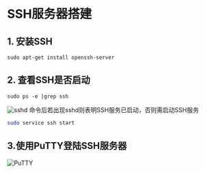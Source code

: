 # SSH服务器搭建


## 1. 安装SSH

```
sudo apt-get install openssh-server
```
## 2. 查看SSH是否启动

```
sudo ps -e |grep ssh
```
![sshd](https://imgconvert.csdnimg.cn/aHR0cDovL2ltZy5ibG9nLmNzZG4ubmV0LzIwMTYwNjE3MDk0MjM3Mzg2?x-oss-process=image/format,png)
命令后若出现sshd则表明SSH服务已启动，否则需启动SSH服务

```bash
sudo service ssh start
```

## 3.使用PuTTY登陆SSH服务器

![PuTTY](https://imgconvert.csdnimg.cn/aHR0cDovL2ltZy5ibG9nLmNzZG4ubmV0LzIwMTYwNjE3MDkyNDMyNTY0?x-oss-process=image/format,png)
